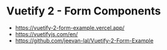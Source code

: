 # Vuetify 2 - Form Components

- https://vuetify-2-form-example.vercel.app/
- https://vuetifyjs.com/en/
- https://github.com/jeevan-lal/Vuetify-2-Form-Example
